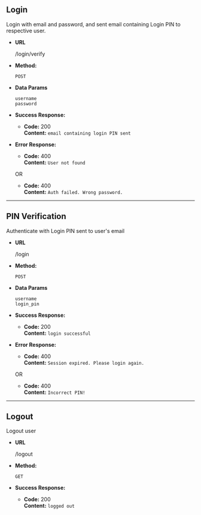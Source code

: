 **Login**
----
  Login with email and password, and sent email containing Login PIN to respective user. 

* **URL**

  /login/verify

* **Method:**

  `POST`

* **Data Params**

  `username`<br/>
  `password`

* **Success Response:**

  * **Code:** 200 <br />
    **Content:** `email containing login PIN sent`
 
* **Error Response:**

  * **Code:** 400 <br />
    **Content:** `User not found`

  OR

  * **Code:** 400 <br />
    **Content:** `Auth failed. Wrong password.`

----

**PIN Verification**
----
   Authenticate with Login PIN sent to user's email

* **URL**

  /login

* **Method:**

  `POST`

* **Data Params**

  `username`<br/>
  `login_pin`

* **Success Response:**

  * **Code:** 200 <br />
    **Content:** `login successful`
 
* **Error Response:**

  * **Code:** 400 <br />
    **Content:** `Session expired. Please login again.`

  OR

  * **Code:** 400 <br />
    **Content:** `Incorrect PIN!`

----

**Logout**
----
   Logout user

* **URL**

  /logout

* **Method:**

  `GET`

* **Success Response:**

  * **Code:** 200 <br />
    **Content:** `logged out`